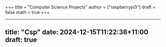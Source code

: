 +++
title = "Computer Science Projects"
author = ["raspberrypi3"]
draft = false
math = true
+++

---
title: "Csp"
date: 2024-12-15T11:22:38+11:00
draft: true
---
